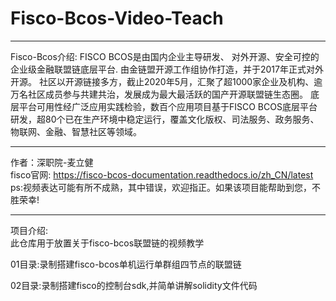 # Fisco-Bcos-Video-Teach
***
Fisco-Bcos介绍:
FISCO BCOS是由国内企业主导研发、
对外开源、安全可控的企业级金融联盟链底层平台.
由金链盟开源工作组协作打造，并于2017年正式对外开源。
社区以开源链接多方，截止2020年5月，汇聚了超1000家企业及机构、逾万名社区成员参与共建共治，发展成为最大最活跃的国产开源联盟链生态圈。
底层平台可用性经广泛应用实践检验，数百个应用项目基于FISCO BCOS底层平台研发，超80个已在生产环境中稳定运行，覆盖文化版权、司法服务、政务服务、物联网、金融、智慧社区等领域。
***
作者：深职院-麦立健  
fisco官网:
https://fisco-bcos-documentation.readthedocs.io/zh_CN/latest  
ps:视频表达可能有所不成熟，其中错误，欢迎指正。如果该项目能帮助到您，不胜荣幸!  
***
项目介绍:       
此仓库用于放置关于fisco-bcos联盟链的视频教学<p>
01目录:录制搭建fisco-bcos单机运行单群组四节点的联盟链<p>
02目录:录制搭建fisco的控制台sdk,并简单讲解solidity文件代码
